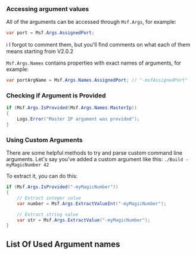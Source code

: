 ### Accessing argument values

All of the arguments can be accessed through `Msf.Args`, for example:

``` C#
var port = Msf.Args.AssignedPort;
```

ℹ️ I forgot to comment them, but you'll find comments on what each of them means starting from V2.0.2

`Msf.Args.Names` contains properties with exact names of arguments, for example:

``` C#
var portArgName = Msf.Args.Names.AssignedPort; // "-msfAssignedPort"
```

### Checking if Argument is Provided

``` C#
if (Msf.Args.IsProvided(Msf.Args.Names.MasterIp))
{
    Logs.Error("Master IP argument was provided");
}
```

### Using Custom Arguments

There are some helpful methods to try and parse custom command line arguments. Let's say you've added a custom argument like this: `./Build -myMagicNumber 42`

To extract it, you can do this:

``` C#
if (Msf.Args.IsProvided("-myMagicNumber"))
{
    // Extract integer value
    var number = Msf.Args.ExtractValueInt("-myMagicNumber");

    // Extract string value
    var str = Msf.Args.ExtractValue("-myMagicNumber");
}
```

## List Of Used Argument names